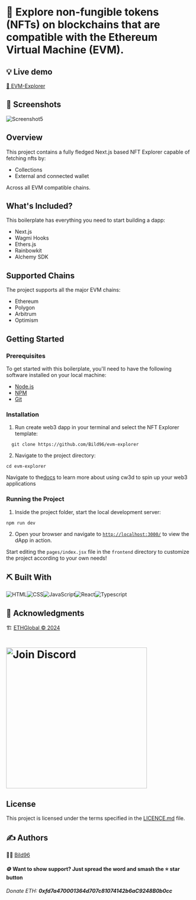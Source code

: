 # 💠 Explore non-fungible tokens (NFTs) on blockchains that are compatible with the Ethereum Virtual Machine (EVM).


## 💡 Live demo
[💠 EVM-Explorer](https://ipfs.io/ipfs/)

## 🤳 Screenshots <a name = "screenshots"></a>
![Screenshot5](https://github.com/user-attachments/assets/12aa3d96-ad7f-487d-a846-72975234b4db)


## Overview

This project contains a fully fledged Next.js based NFT Explorer capable of fetching nfts by:
- Collections
- External and connected wallet

Across all EVM compatible chains.


## What's Included?

This boilerplate has everything you need to start building a dapp:

- Next.js
- Wagmi Hooks
- Ethers.js
- Rainbowkit
- Alchemy SDK

## Supported Chains

The project supports all the major EVM chains:

 - Ethereum
 - Polygon
 - Arbitrum
 - Optimism


## Getting Started

### Prerequisites

To get started with this boilerplate, you'll need to have the following software installed on your local machine:

- [Node.js](https://nodejs.org/)
- [NPM](https://www.npmjs.com/)
- [Git](https://git-scm.com/)

### Installation

1. Run create web3 dapp in your terminal and select the NFT Explorer template:
  ```
    git clone https://github.com/Bild96/evm-explorer 
  ```

  
2. Navigate to the project directory:
  ```
  cd evm-explorer
  ```

  
Navigate to the[docs](https://docs.alchemy.com/docs/create-web3-dapp) to learn more about using cw3d to spin up your web3 applications


### Running the Project

1. Inside the project folder, start the local development server:
  ```
  npm run dev
  ```
2. Open your browser and navigate to [`http://localhost:3000/`](http://localhost:3000/) to view the dApp in action.




Start editing the `pages/index.jsx` file in the `frontend` directory to customize the project according to your own needs!

## ⛏️ Built With <a name = "tech_stack"></a>
<img alt="HTML" src="https://img.shields.io/badge/html-%23E34F26.svg?&style=for-the-badge&logo=html&logoColor=white"/><img alt="CSS" src="https://img.shields.io/badge/css-%231572B6.svg?&style=for-the-badge&logo=css&logoColor=white"/><img alt="JavaScript" src="https://img.shields.io/badge/javascript-%23323330.svg?&style=for-the-badge&logo=javascript&logoColor=%23F7DF1E"/><img alt="React" src="https://img.shields.io/badge/ReactJS-%23000.svg?&style=for-the-badge&logo=react&logoColor=blue"/><img alt="Typescript" src="https://img.shields.io/badge/Typescript-%231572B6.svg?&style=for-the-badge&logo=typescript&logoColor=white"/>


## 🎉 Acknowledgments <a name = "acknowledgments"></a>
 🏗️ [ETHGlobal © 2024](https://ethglobal.com/events/superhack2024/)
 
  <h1 align="left">
  <a href="https://discord.gg/ethglobal"><img src="static/Join-Discord.png" width="380" alt="Join Discord"></a>
 </h1>

## License

This project is licensed under the terms specified in the [LICENCE.md](LICENCE.md) file.

## ✍️ Authors <a name = "authors"></a>

 🧑‍💻 [Bild96](https://twitter.com/bild96)
 
 #### 🪙 Want to show support? Just spread the word and smash the ⭐ star button
###### Donate ETH: ***0xfd7a470001364d707c81074142b6aC9248B0b0cc***
